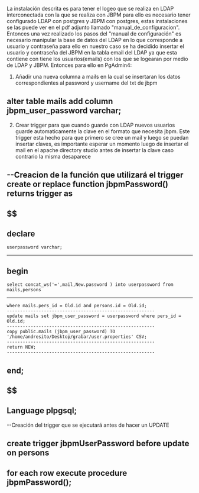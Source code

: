 La instalación descrita es para tener el logeo que se realiza en LDAP interconectada con la que se realiza con JBPM para ello es necesario tener configurado LDAP con postgres y JBPM con postgres, estas instalaciones se las puede ver en el pdf adjunto llamado "manual_de_configuracion".
Entonces una vez realizado los pasos del "manual de configuración" es necesario manipular la base de datos del LDAP en lo que corresponde a usuario y contraseña para ello en nuestro caso se ha decidido insertar el usuario y contraseña del JBPM en la tabla email del LDAP ya que esta contiene con tiene los usuarios(emails) con los que se logearan por medio de LDAP y JBPM. 
Entonces para ello en PgAdmin4:

1) Añadir una nueva columna a mails en la cual se insertaran los datos correspondientes al password y username del txt de jbpm

alter table mails add column jbpm_user_password varchar;
--------------------------------------------------------

2) Crear trigger para que cuando guarde con LDAP nuevos usuarios guarde automaticamente la clave en el formato que necesita jbpm. Este trigger esta hecho para que primero se cree un mail y luego se puedan insertar claves, es importante esperar un momento luego de insertar el mail en el apache directory studio antes de insertar la clave caso contrario la misma desaparece

--Creacion de la función que utilizará el trigger 
create or replace function jbpmPassword() returns trigger as
--------------------------------------------------------
$$
--------------------------------------------------------
declare
--------------------------------------------------------
	userpassword varchar;
  --------------------------------------------------------
begin
--------------------------------------------------------
	select concat_ws('=',mail,New.password ) into userpassword from mails,persons 
  --------------------------------------------------------
    where mails.pers_id = Old.id and persons.id = Old.id;
    --------------------------------------------------------
    update mails set jbpm_user_password = userpassword where pers_id = Old.id;
    --------------------------------------------------------
    copy public.mails (jbpm_user_password) TO '/home/andresito/Desktop/grabar/user.properties' CSV;
    --------------------------------------------------------
    return NEW;
    --------------------------------------------------------
end;
--------------------------------------------------------
$$
--------------------------------------------------------
Language plpgsql;
--------------------------------------------------------

--Creación del trigger que se ejecutará antes de hacer un UPDATE

create trigger jbpmUserPassword before update on persons
--------------------------------------------------------
for each row execute procedure jbpmPassword();
--------------------------------------------------------
